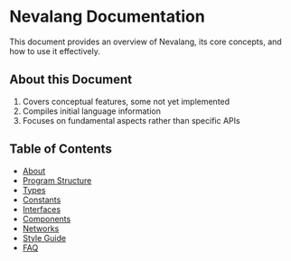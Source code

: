 # Nevalang Documentation

This document provides an overview of Nevalang, its core concepts, and how to use it effectively.

## About this Document

1. Covers conceptual features, some not yet implemented
2. Compiles initial language information
3. Focuses on fundamental aspects rather than specific APIs

## Table of Contents

- [About](./about.md)
- [Program Structure](./program_structure.md)
- [Types](./types.md)
- [Constants](./constants.md)
- [Interfaces](./interfaces.md)
- [Components](./components.md)
- [Networks](./networks.md)
- [Style Guide](./style_guide.md)
- [FAQ](./faq.md)
